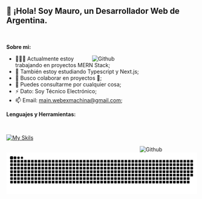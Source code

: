 ## 🚀 ¡Hola! Soy Mauro, un Desarrollador Web de Argentina.

&nbsp;

**Sobre mi:**

<img width="55%" align="right" alt="Github" src="https://www.icegif.com/wp-content/uploads/2023/12/icegif-96.gif" />

- 👨🏽‍💻 Actualmente estoy trabajando en proyectos MERN Stack;
- 🌱 También estoy estudiando Typescript y Next.js; 
- 👯 Busco colaborar en proyectos 🤝;
- 💬 Puedes consultarme por cualquier cosa;
- ⚡️ Dato: Soy Técnico Electrónico;
- 📫 Email: main.webexmachina@gmail.com;

**Lenguajes y Herramientas:**

&nbsp;

[![My Skils](https://skillicons.dev/icons?i=html,css,js,react,bootstrap,express,firebase,git,netlify,vercel,nodejs,sass,tailwind,threejs,vite&perline=5)](https://skillicons.dev)

<img width="30%" align="right" alt="Github" src="https://maurocaceres.netlify.app/image.jpg" />

<picture>
  <source media="(prefers-color-scheme: dark)" srcset="https://raw.githubusercontent.com/platane/platane/output/github-contribution-grid-snake-dark.svg">
  <source media="(prefers-color-scheme: light)" srcset="https://raw.githubusercontent.com/platane/platane/output/github-contribution-grid-snake.svg">
  <img alt="github contribution grid snake animation" src="https://raw.githubusercontent.com/platane/platane/output/github-contribution-grid-snake.svg">
</picture>
